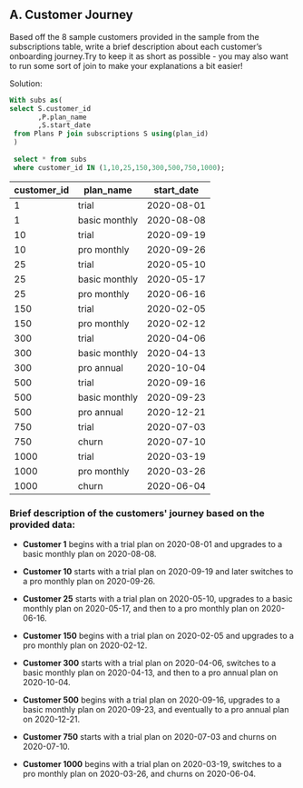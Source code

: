 ## A. Customer Journey

Based off the 8 sample customers provided in the sample from the subscriptions table, write a brief description about each customer’s onboarding journey.Try to keep it as short as possible - you may also want to run some sort of join to make your explanations a bit easier!

Solution:

 ``` sql
With subs as(
select S.customer_id
		,P.plan_name
        ,S.start_date
  from Plans P join subscriptions S using(plan_id)
  )
  
  select * from subs 
  where customer_id IN (1,10,25,150,300,500,750,1000);
 ```

customer_id | plan_name | start_date|
------------|------------|----------|
1	|trial	|2020-08-01
1	|basic monthly|	2020-08-08
10|	trial	|2020-09-19
10|	pro monthly	|2020-09-26
25|	trial	|2020-05-10
25|	basic monthly	|2020-05-17
25|	pro monthly	|2020-06-16
150|	trial	|2020-02-05
150	|pro monthly|	2020-02-12
300	|trial	|2020-04-06
300	|basic monthly	|2020-04-13
300	|pro annual	|2020-10-04
500	|trial	|2020-09-16
500	|basic monthly	|2020-09-23
500	|pro annual	|2020-12-21
750	|trial	|2020-07-03
750	|churn	|2020-07-10
1000	|trial	|2020-03-19
1000	|pro monthly	|2020-03-26
1000	|churn	|2020-06-04



### Brief description of the customers' journey based on the provided data:

- **Customer 1** begins with a trial plan on 2020-08-01 and upgrades to a basic monthly plan on 2020-08-08.

- **Customer 10** starts with a trial plan on 2020-09-19 and later switches to a pro monthly plan on 2020-09-26.

- **Customer 25** starts with a trial plan on 2020-05-10, upgrades to a basic monthly plan on 2020-05-17, and then to a pro monthly plan on 2020-06-16.

- **Customer 150** begins with a trial plan on 2020-02-05 and upgrades to a pro monthly plan on 2020-02-12.

- **Customer 300** starts with a trial plan on 2020-04-06, switches to a basic monthly plan on 2020-04-13, and then to a pro annual plan on 2020-10-04.

- **Customer 500** begins with a trial plan on 2020-09-16, upgrades to a basic monthly plan on 2020-09-23, and eventually to a pro annual plan on 2020-12-21.

- **Customer 750** starts with a trial plan on 2020-07-03 and churns on 2020-07-10.

- **Customer 1000** begins with a trial plan on 2020-03-19, switches to a pro monthly plan on 2020-03-26, and churns on 2020-06-04.
